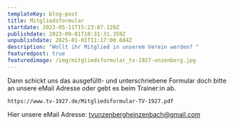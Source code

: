 ```yaml
---
templateKey: blog-post
title: Mitgliedsformular
startdate: 2023-05-11T15:23:07.120Z
publishdate: 2023-09-01T10:31:31.359Z
unpublishdate: 2025-01-01T11:17:00.684Z
description: "Wollt ihr Mitglied in unserem Verein werden? "
featuredpost: true
featuredimage: /img/mitgliedsformular_tv-1927-unzenberg.jpg
---
```

Dann schickt uns das ausgefüllt- und unterschriebene Formular doch bitte an unsere eMail Adresse oder gebt es beim Trainer:in ab.

```
https://www.tv-1927.de/Mitgliedsformular-TV-1927.pdf
```

Hier unsere eMail Adresse: [tvunzenbergheinzenbach@gmail.com](<mailto: tvunzenbergheinzenbach@gmail.com>)

![]()